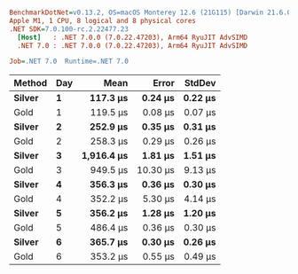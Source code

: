 ``` ini

BenchmarkDotNet=v0.13.2, OS=macOS Monterey 12.6 (21G115) [Darwin 21.6.0]
Apple M1, 1 CPU, 8 logical and 8 physical cores
.NET SDK=7.0.100-rc.2.22477.23
  [Host]   : .NET 7.0.0 (7.0.22.47203), Arm64 RyuJIT AdvSIMD
  .NET 7.0 : .NET 7.0.0 (7.0.22.47203), Arm64 RyuJIT AdvSIMD

Job=.NET 7.0  Runtime=.NET 7.0  

```
| Method | Day |       Mean |    Error |  StdDev |
|------- |---- |-----------:|---------:|--------:|
| **Silver** |   **1** |   **117.3 μs** |  **0.24 μs** | **0.22 μs** |
|   Gold |   1 |   119.5 μs |  0.08 μs | 0.07 μs |
| **Silver** |   **2** |   **252.9 μs** |  **0.35 μs** | **0.31 μs** |
|   Gold |   2 |   258.3 μs |  0.29 μs | 0.26 μs |
| **Silver** |   **3** | **1,916.4 μs** |  **1.81 μs** | **1.51 μs** |
|   Gold |   3 |   949.5 μs | 10.30 μs | 9.13 μs |
| **Silver** |   **4** |   **356.3 μs** |  **0.36 μs** | **0.30 μs** |
|   Gold |   4 |   352.2 μs |  5.30 μs | 4.14 μs |
| **Silver** |   **5** |   **356.2 μs** |  **1.28 μs** | **1.20 μs** |
|   Gold |   5 |   486.4 μs |  0.36 μs | 0.30 μs |
| **Silver** |   **6** |   **365.7 μs** |  **0.30 μs** | **0.26 μs** |
|   Gold |   6 |   353.2 μs |  0.55 μs | 0.49 μs |
